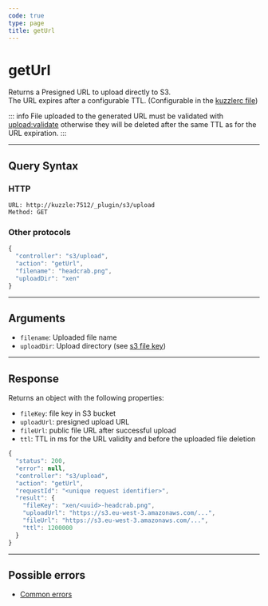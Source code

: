 ```yaml
---
code: true
type: page
title: getUrl
---
```


# getUrl

Returns a Presigned URL to upload directly to S3.  
The URL expires after a configurable TTL. (Configurable in the [kuzzlerc file](/official-plugins/s3/2/essentials/installation#plugin-configuration))

::: info
File uploaded to the generated URL must be validated with [upload:validate](/official-plugins/s3/2/controllers/upload/validate) otherwise they will be deleted after the same TTL as for the URL expiration.
:::

---

## Query Syntax

### HTTP

```http
URL: http://kuzzle:7512/_plugin/s3/upload
Method: GET
```

### Other protocols

```js
{
  "controller": "s3/upload",
  "action": "getUrl",
  "filename": "headcrab.png", 
  "uploadDir": "xen" 
}
```

---

## Arguments

- `filename`: Uploaded file name
- `uploadDir`: Upload directory (see [s3 file key](https://docs.aws.amazon.com/AmazonS3/latest/dev/UsingMetadata.html#object-keys))
---

## Response

Returns an object with the following properties:
 - `fileKey`: file key in S3 bucket
 - `uploadUrl`: presigned upload URL
 - `fileUrl`: public file URL after successful upload
 - `ttl`: TTL in ms for the URL validity and before the uploaded file deletion

```js
{
  "status": 200,
  "error": null,
  "controller": "s3/upload",
  "action": "getUrl",
  "requestId": "<unique request identifier>",
  "result": {
    "fileKey": "xen/<uuid>-headcrab.png", 
    "uploadUrl": "https://s3.eu-west-3.amazonaws.com/...", 
    "fileUrl": "https://s3.eu-west-3.amazonaws.com/...", 
    "ttl": 1200000 
  }
}
```

---

## Possible errors

- [Common errors](/core/1/api/essentials/errors#common-errors)
